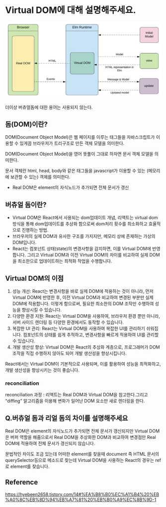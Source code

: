 # Virtual DOM에 대해 설명해주세요.

![alt text](image.png)

더이상 버츄얼돔에 대한 용어는 사용되지 않는다.

## 돔(DOM)이란?

DOM(Document Object Model)은 웹 페이지를 이루는 태그들을 자바스크립트가 이용할 수 있게끔 브라우저가 트리구조로 만든 객체 모델을 의미한다.

DOM(Document Object Model)을 영어 뜻풀이 그대로 하자면 문서 객체 모델을 의미한다.

문서 객체란 html, head, body와 같은 태그들을 javascript가 이용할 수 있는 (메모리에 보관할 수 있는) 객체를 의미한다.

- Real DOM은 element의 자식노드가 추가되면 전체 문서가 갱신

## 버츄얼 돔이란?

- Virtual DOM은 React에서 사용되는 dom업데이트 개념, 리액트는 virtual dom방식을 통해 dom업데이트를 추상화 함으로써 dom처리 횟수를 최소화하고 효율적으로 진행하는 방법.
- 브라우저의 실제 DOM과 유사한 구조를 가지지만, 메모리 상에 존재하는 가상의 DOM입니다.
- React는 컴포넌트 상태(state)의 변경사항을 감지하면, 이를 Virtual DOM에 반영합니다.
  그리고 Virtual DOM과 이전 Virtual DOM의 차이를 비교하여 실제 DOM을 최소한으로 업데이트하는 최적화 작업을 수행합니다.

## Virtual DOM의 이점

1. 성능 개선: React는 변경사항을 바로 실제 DOM에 적용하는 것이 아니라, 먼저 Virtual DOM에 반영한 후, 이전 Virtual DOM과 비교하여 변경된 부분만 실제 DOM에 적용합니다. 이렇게 함으로써, 필요한 최소한의 DOM 조작만 수행하여 성능을 향상시킬 수 있습니다.
2. 다양한 환경 지원: React는 Virtual DOM을 사용하여, 브라우저 환경 뿐만 아니라, 서버 사이드 렌더링 등 다양한 환경에서도 동작할 수 있습니다.
3. 복잡한 UI 관리: React는 Virtual DOM을 사용하여 복잡한 UI를 관리하기 쉬워집니다. 컴포넌트의 상태를 쉽게 추적하고, 변경사항을 빠르게 적용하여 UI를 관리할 수 있습니다.
4. 개발 생산성 향상: Virtual DOM은 React의 추상화 계층으로, 프로그래머가 DOM 조작을 직접 수행하지 않아도 되어 개발 생산성을 향상시킵니다.

React에서는 Virtual DOM이 기본적으로 사용되며, 이를 활용하여 성능을 최적화하고, 개발 생산성을 향상시키는 것이 좋습니다.

### reconciliation

reconciliation 과정 : 리액트는 Real DOM과 Virtual DOM을 참고한다.그리고 “diffing” 알고리즘을 이용해 변화가 일어난 DOM 요소만 새로 렌더링을 한다.

## Q.버츄얼 돔과 리얼 돔의 차이를 설명해주세요

Real DOM은 element의 자식노드가 추가되면 전체 문서가 갱신되지만
Virtual DOM은 버퍼 역할을 해줌으로서 Real DOM을 추상화한 DOM과 비교하여
변경점만 Real DOM에 적용하여 전체 문서가 갱신되지 않습니다.

문법적인 차이도 조금 있는데 어떠한 element를 찾을때
document 즉 HTML 문서의 querySelector등으로 메소드로 찾는데
Virtual DOM을 사용하는 React의 경우는 ref로 element를 찾습니다.

## Reference

https://hyebeen2658.tistory.com/14#%EA%B8%B0%EC%A1%B4%20%EB%A0%8C%EB%8D%94%EB%A7%81%20%EB%B0%A9%EC%8B%9D-1

